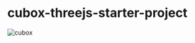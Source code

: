 # cubox-threejs-starter-project
![cubox](https://user-images.githubusercontent.com/61979889/138564614-1413d6b3-7107-4b35-a80e-d81831086e23.PNG)
